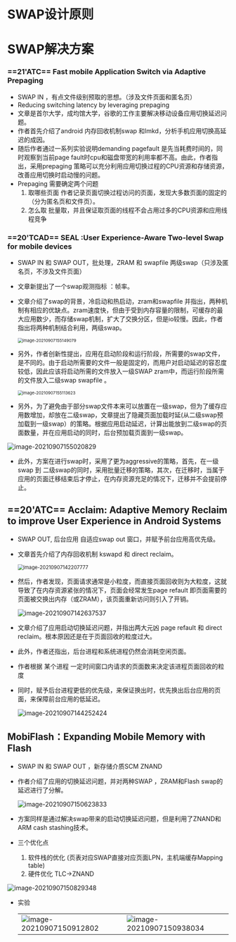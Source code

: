# SWAP设计原则

# SWAP解决方案

### ==21'ATC== Fast mobile Application Switch via Adaptive Prepaging

+ SWAP IN ，有点文件级别预取的思想。（涉及文件页面和匿名页）
+ Reducing switching latency by leveraging prepaging
+ 文章是首尔大学，成均馆大学，谷歌的工作主要解决移动设备应用切换延迟问题。
+ 作者首先介绍了android 内存回收机制swap 和lmkd，分析手机应用切换高延迟的成因。
+ 随后作者通过一系列实验说明demanding pagefault 是先当耗费时间的，同时观察到当前page fault时cpu和磁盘带宽的利用率都不高。由此，作者指出，采用prepaging 策略可以充分利用应用切换过程的CPU资源和存储资源，改善应用切换时启动慢的问题。
+ Prepaging 需要确定两个问题
  1. 取哪些页面 作者记录页面切换过程访问的页面，发现大多数页面的固定的（分为匿名页和文件页）。
  2. 怎么取 批量取，并且保证取页面的线程不会占用过多的CPU资源和应用线程竞争

### ==20'TCAD== SEAL :User Experience-Aware Two-level Swap for mobile devices

+ SWAP IN 和 SWAP OUT，批处理，ZRAM 和 swapfile 两级swap（只涉及匿名页，不涉及文件页面）

+ 文章新提出了一个swap观测指标 ：帧率。

+ 文章介绍了swap的背景，冷启动和热启动，zram和swapfile 并指出，两种机制有相应的优缺点。zram速度快，但由于受到内存容量的限制，可缓存的最大应用数少，而存储swap机制，扩大了交换分区，但是io较慢。因此，作者指出将两种机制结合利用，两级swap。

  <img src="C:\Users\lee\AppData\Roaming\Typora\typora-user-images\image-20210907155149079.png" alt="image-20210907155149079" style="zoom:67%;" />

+ 另外，作者创新性提出，应用在启动阶段和运行阶段，所需要的swap文件，是不同的。由于启动所需要的文件一般是固定的，而用户对启动延迟的容忍度较低，因此应该将启动所需的文件放入一级SWAP zram中，而运行阶段所需的文件放入二级swap swapfile 。

  <img src="C:\Users\lee\AppData\Roaming\Typora\typora-user-images\image-20210907155113623.png" alt="image-20210907155113623" style="zoom:67%;" />

+ 另外，为了避免由于部分swap文件本来可以放置在一级swap，但为了缓存应用数增加，却放在二级swap，文章提出了隐藏页面加载时延(从二级swap预加载到一级swap）的策略。根据应用启动延迟，计算出能放到二级swap的页面数量，并在应用启动的同时，后台预加载页面到一级swap。

![image-20210907155020829](C:\Users\lee\AppData\Roaming\Typora\typora-user-images\image-20210907155020829.png)

+ 此外，方案在进行swap时，采用了更为aggressive的策略，首先，在一级swap 到 二级swap的同时，采用批量迁移的策略，其次，在迁移时，当属于应用的页面迁移结束后才停止，在内存资源充足的情况下，迁移并不会提前停止。

## ==20'ATC== Acclaim: Adaptive Memory Reclaim to improve User Experience in Android Systems

+ SWAP OUT, 后台应用 自适应swap out 窗口，并赋予前台应用高优先级。

+ 文章首先介绍了内存回收机制 kswapd 和 direct reclaim。

  <img src="C:\Users\lee\AppData\Roaming\Typora\typora-user-images\image-20210907142207777.png" alt="image-20210907142207777" style="zoom:80%;" />

+ 然后，作者发现，页面请求通常是小粒度，而直接页面回收则为大粒度，这就导致了在内存资源紧张的情况下，页面会经常发生page refault 即页面需要的页面被交换出内存（或ZRAM），该页面重新访问则引入了开销。

  ![image-20210907142637537](C:\Users\lee\AppData\Roaming\Typora\typora-user-images\image-20210907142637537.png)

+ 文章介绍了应用启动切换延迟问题，并指出两大元凶 page refault 和 direct reclaim。根本原因还是在于页面回收的粒度过大。

+ 此外，作者还指出，后台进程和系统进程仍然会消耗空闲页面。

+ 作者根据 某个进程 一定时间窗口内请求的页面数来决定该进程页面回收的粒度

+ 同时，赋予后台进程更低的优先级，来保证换出时，优先换出后台应用的页面，来保障前台应用的低延迟。

  ![image-20210907144252424](C:\Users\lee\AppData\Roaming\Typora\typora-user-images\image-20210907144252424.png)

## MobiFlash：Expanding Mobile Memory with Flash

+ SWAP IN 和 SWAP OUT ，新存储介质SCM ZNAND

+ 作者介绍了应用的切换延迟问题，并对两种SWAP ，ZRAM和Flash swap的延迟进行了分解。

  ![image-20210907150623833](C:\Users\lee\AppData\Roaming\Typora\typora-user-images\image-20210907150623833.png)

+ 方案同样是通过解决swap带来的启动切换延迟问题，但是利用了ZNAND和ARM cash stashing技术。

+ 三个优化点

  1. 软件栈的优化 (页表对应SWAP直接对应页面LPN，主机端缓存Mapping table)
  2. 硬件优化 TLC->ZNAND

![image-20210907150829348](C:\Users\lee\AppData\Roaming\Typora\typora-user-images\image-20210907150829348.png)

+ 实验

  <table>
      <tr>
      <td><img src="C:\Users\lee\AppData\Roaming\Typora\typora-user-images\image-20210907150912802.png" alt="image-20210907150912802" style="zoom:100%;" />
          </td>
      <td><img src="C:\Users\lee\AppData\Roaming\Typora\typora-user-images\image-20210907150938034.png" alt="image-20210907150938034" style="zoom:100%;" />
          </td></tr>
  </table>
  
